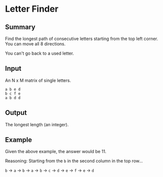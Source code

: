 # Letter Finder

## Summary

Find the longest path of consecutive letters starting from the top left corner. You can move all 8 directions.

You can't go back to a used letter.

## Input

An N x M matrix of single letters.

```
a b e d
b c f e
a b d d
```

## Output

The longest length (an integer).

## Example

Given the above example, the answer would be 11.

Reasoning: Starting from the `b` in the second column in the top row...

`b` -> `a` -> `b` -> `a` -> `b` -> `c` -> `d` -> `e` -> `f` -> `e` -> `d`
